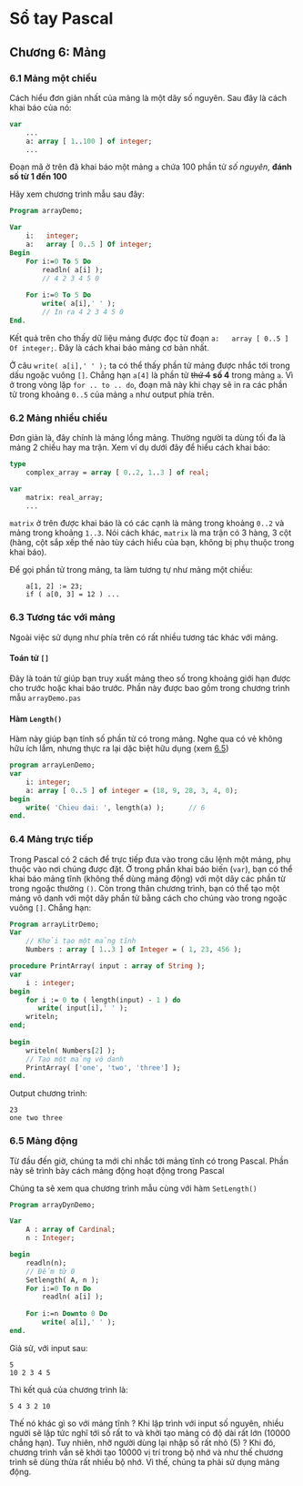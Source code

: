# Sổ tay Pascal

## Chương 6: Mảng

### 6.1 Mảng một chiều
Cách hiểu đơn giản nhất của mảng là một dãy số nguyên. Sau đây là cách khai báo của nó:
```pascal
var
    ...
    a: array [ 1..100 ] of integer;
    ...
```
Đoạn mã ở trên đã khai báo một mảng `a` chứa 100 phần tử _số nguyên_, **đánh số từ 1 đến 100**

Hãy xem chương trình mẫu sau đây:
```pascal
Program arrayDemo;

Var 
    i:   integer;
    a:   array [ 0..5 ] Of integer;
Begin
    For i:=0 To 5 Do
        readln( a[i] );
        // 4 2 3 4 5 0
        
    For i:=0 To 5 Do
        write( a[i],' ' );
        // In ra 4 2 3 4 5 0
End.
```
Kết quả trên cho thấy dữ liệu mảng được đọc từ đoạn `a:   array [ 0..5 ] Of integer;`. Đây là cách khai báo mảng cơ bản nhất.

Ở câu `write( a[i],' ' );` ta có thể thấy phần tử mảng được nhắc tới trong dấu ngoặc vuông `[]`. Chẳng hạn `a[4]` là phần tử ~~thứ 4~~ **số 4** trong mảng `a`.
Vì ở trong vòng lặp `for .. to .. do`, đoạn mã này khi chạy sẽ in ra các phần tử trong khoảng `0..5` của mảng `a` như output phía trên.

### 6.2 Mảng nhiều chiều
Đơn giản là, đây chính là mảng lồng mảng. Thường người ta dùng tối đa là mảng 2 chiều hay ma trận. Xem ví dụ dưới đây để hiểu cách khai báo:
```pascal
type
    complex_array = array [ 0..2, 1..3 ] of real;

var
    matrix: real_array;
    ...
```
`matrix` ở trên được khai báo là có các cạnh là mảng trong khoảng `0..2` và mảng trong khoảng `1..3`. Nói cách khác, `matrix` là ma trận có 3 hàng, 3 cột (hàng, cột sắp xếp thế nào tùy cách hiểu của bạn, không bị phụ thuộc trong khai báo).

Để gọi phần tử trong mảng, ta làm tương tự như mảng một chiều:
```
    a[1, 2] := 23;
    if ( a[0, 3] = 12 ) ...
```

### 6.3 Tương tác với mảng
Ngoài việc sử dụng như phía trên có rất nhiều tương tác khác với mảng.

#### Toán tử `[]`
Đây là toán tử giúp bạn truy xuất mảng theo số trong khoảng giới hạn được cho trước hoặc khai báo trước. Phần này được bao gồm trong chương trình mẫu `arrayDemo.pas`

#### Hàm `Length()`
Hàm này giúp bạn tính số phần tử có trong mảng. Nghe qua có vẻ không hữu ích lắm, nhưng thực ra lại dặc biệt hữu dụng (xem [6.5]())
```pascal
program arrayLenDemo;
var
    i: integer;
    a: array [ 0..5 ] of integer = (18, 9, 28, 3, 4, 0);
begin
    write( 'Chieu dai: ', length(a) );      // 6
end.
```

### 6.4 Mảng trực tiếp
Trong Pascal có 2 cách để trực tiếp đưa vào trong câu lệnh một mảng, phụ thuộc vào nơi chúng được đặt. Ở trong phần khai báo biến (`var`), bạn có thể khai báo mảng tĩnh (không thể dùng mảng động) với một dãy các phần từ trong ngoặc thường `()`. Còn trong thân chương trình, bạn có thể tạo một mảng vô danh với một dãy phần tử bằng cách cho chúng vào trong ngoặc vuông `[]`. Chẳng hạn:
```pascal
Program arrayLitrDemo;
Var
    // Khởi tạo một mảng tĩnh
    Numbers : array [ 1..3 ] of Integer = ( 1, 23, 456 );

procedure PrintArray( input : array of String );
var 
    i : integer;
begin
    for i := 0 to ( length(input) - 1 ) do
       write( input[i],' ' );
    writeln;
end;
 
begin
    writeln( Numbers[2] );
    // Tạo một mảng vô danh
    PrintArray( ['one', 'two', 'three'] );
end.
```
Output chương trình:
```
23
one two three 
```

### 6.5 Mảng động
Từ đầu đến giờ, chúng ta mới chỉ nhắc tới mảng tĩnh có trong Pascal. Phần này sẽ trình bày cách mảng động hoạt động trong Pascal

Chúng ta sẽ xem qua chương trình mẫu cùng với hàm `SetLength()`
```pascal
Program arrayDynDemo;

Var 
    A : array of Cardinal;
    n : Integer;

begin
    readln(n);
    // Đếm từ 0
    Setlength( A, n );
    For i:=0 To n Do
        readln( a[i] );
        
    For i:=n Downto 0 Do
        write( a[i],' ' );
end.
```

Giả sử, với input sau:
```
5
10 2 3 4 5
```

Thì kết quả của chương trình là:
```
5 4 3 2 10
```

Thế nó khác gì so với mảng tĩnh ? Khi lập trình với input số nguyên, nhiều người sẽ lập tức nghĩ tới số rất to và khởi tạo mảng có độ dài rất lớn (10000 chẳng hạn). Tuy nhiên, nhỡ người dùng lại nhập số rất nhỏ (5) ? Khi đó, chương trình vẫn sẽ khởi tạo 10000 vị trí trong bộ nhớ và như thế chương trình sẽ dùng thừa rất nhiều bộ nhớ. Vì thế, chúng ta phải sử dụng mảng động.